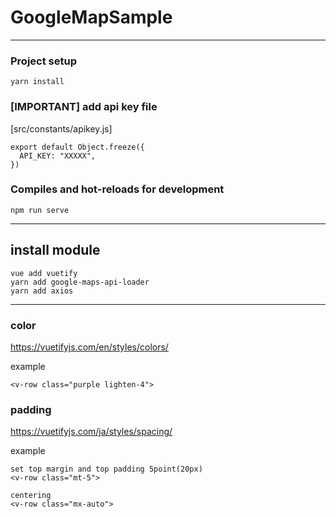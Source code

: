 # GoogleMapSample

---

### Project setup

```
yarn install
```

### [IMPORTANT] add api key file

[src/constants/apikey.js]
```
export default Object.freeze({ 
  API_KEY: "XXXXX", 
})
```

### Compiles and hot-reloads for development

```
npm run serve
```

---
## install module

```
vue add vuetify
yarn add google-maps-api-loader
yarn add axios
```

---

### color
https://vuetifyjs.com/en/styles/colors/

example
```
<v-row class="purple lighten-4">
```

### padding
https://vuetifyjs.com/ja/styles/spacing/

example
```
set top margin and top padding 5point(20px)
<v-row class="mt-5">

centering
<v-row class="mx-auto">
```


